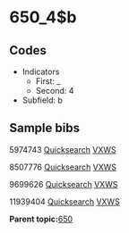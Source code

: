 # 650\_4$b

## Codes

-   Indicators
    -   First: \_
    -   Second: 4
-   Subfield: b

## Sample bibs

5974743 [Quicksearch](https://search.library.yale.edu/catalog/5974743) [VXWS](http://prodorbis.library.yale.edu:7014/vxws/GetHoldingsService?bibId=5974743)

8507776 [Quicksearch](https://search.library.yale.edu/catalog/8507776) [VXWS](http://prodorbis.library.yale.edu:7014/vxws/GetHoldingsService?bibId=8507776)

9699626 [Quicksearch](https://search.library.yale.edu/catalog/9699626) [VXWS](http://prodorbis.library.yale.edu:7014/vxws/GetHoldingsService?bibId=9699626)

11939404 [Quicksearch](https://search.library.yale.edu/catalog/11939404) [VXWS](http://prodorbis.library.yale.edu:7014/vxws/GetHoldingsService?bibId=11939404)

**Parent topic:**[650](../../tags/650/650.md)

